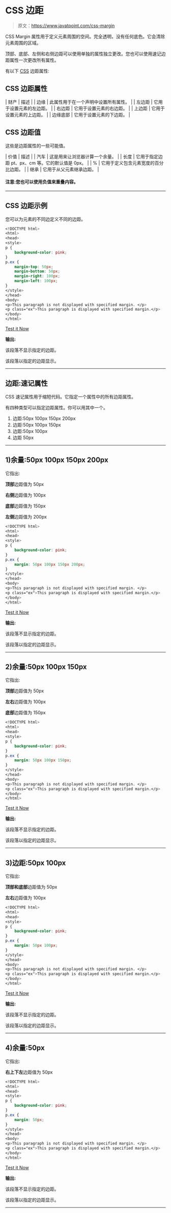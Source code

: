 # CSS 边距

> 原文：<https://www.javatpoint.com/css-margin>

CSS Margin 属性用于定义元素周围的空间。完全透明，没有任何底色。它会清除元素周围的区域。

顶部、底部、左侧和右侧边距可以使用单独的属性独立更改。您也可以使用速记边距属性一次更改所有属性。

有以下 [CSS](https://www.javatpoint.com/css-tutorial) 边距属性:

## CSS 边距属性

| 财产 | 描述 |
| 边缘 | 此属性用于在一个声明中设置所有属性。 |
| 左边距 | 它用于设置元素的左边距。 |
| 右边距 | 它用于设置元素的右边距。 |
| 上边距 | 它用于设置元素的上边距。 |
| 边缘底部 | 它用于设置元素的下边距。 |

## CSS 边距值

这些是边距属性的一些可能值。

| 价值 | 描述 |
| 汽车 | 这是用来让浏览器计算一个余量。 |
| 长度 | 它用于指定边距 pt、px、cm 等。它的默认值是 0px。 |
| % | 它用于定义包含元素宽度的百分比边距。 |
| 继承 | 它用于从父元素继承边距。 |

#### 注意:您也可以使用负值来重叠内容。

* * *

## CSS 边距示例

您可以为元素的不同边定义不同的边距。

```css
<!DOCTYPE html>
<html>
<head>
<style>
p {
    background-color: pink;
}
p.ex {
    margin-top: 50px;
    margin-bottom: 50px;
    margin-right: 100px;
    margin-left: 100px;
}
</style>
</head>
<body>
<p>This paragraph is not displayed with specified margin. </p>
<p class="ex">This paragraph is displayed with specified margin.</p>
</body>
</html>

```

[Test it Now](https://www.javatpoint.com/oprweb/test.jsp?filename=cssmargin1)

**输出:**

该段落不显示指定的边距。

该段落以指定的边距显示。

* * *

## 边距:速记属性

CSS 速记属性用于缩短代码。它指定一个属性中的所有边距属性。

有四种类型可以指定边距属性。你可以用其中一个。

1.  边距:50px 100px 150px 200px
2.  边距:50px 100px 150px
3.  边距:50px 100px
4.  边距 50px

* * *

## 1)余量:50px 100px 150px 200px

它指出:

**顶部**边距值为 50px

**右侧**边距值为 100px

**底部**边距值为 150px

**左侧**边距值为 200px

```css
<!DOCTYPE html>
<html>
<head>
<style>
p {
    background-color: pink;
}
p.ex {
    margin: 50px 100px 150px 200px;
}
</style>
</head>
<body>
<p>This paragraph is not displayed with specified margin. </p>
<p class="ex">This paragraph is displayed with specified margin.</p>
</body>
</html> 

```

[Test it Now](https://www.javatpoint.com/oprweb/test.jsp?filename=cssmargin2)

**输出:**

该段落不显示指定的边距。

该段落以指定的边距显示。

* * *

## 2)余量:50px 100px 150px

它指出:

**顶部**边距值为 50px

**左右**边距值为 100px

**底部**边距值为 150px

```css
<!DOCTYPE html>
<html>
<head>
<style>
p {
    background-color: pink;
}
p.ex {
    margin: 50px 100px 150px;
}
</style>
</head>
<body>
<p>This paragraph is not displayed with specified margin. </p>
<p class="ex">This paragraph is displayed with specified margin.</p>
</body>
</html> 

```

[Test it Now](https://www.javatpoint.com/oprweb/test.jsp?filename=cssmargin3)

**输出:**

该段落不显示指定的边距。

该段落以指定的边距显示。

* * *

## 3)边距:50px 100px

它指出:

**顶部和底部**边距值为 50px

**左右**边距值为 100px

```css
<!DOCTYPE html>
<html>
<head>
<style>
p {
    background-color: pink;
}
p.ex {
    margin: 50px 100px;
}
</style>
</head>
<body>
<p>This paragraph is not displayed with specified margin. </p>
<p class="ex">This paragraph is displayed with specified margin.</p>
</body>
</html> 

```

[Test it Now](https://www.javatpoint.com/oprweb/test.jsp?filename=cssmargin4)

**输出:**

该段落不显示指定的边距。

该段落以指定的边距显示。

* * *

## 4)余量:50px

它指出:

**右上下左**边距值为 50px

```css
<!DOCTYPE html>
<html>
<head>
<style>
p {
    background-color: pink;
}
p.ex {
    margin: 50px;
}
</style>
</head>
<body>
<p>This paragraph is not displayed with specified margin. </p>
<p class="ex">This paragraph is displayed with specified margin.</p>
</body>
</html> 

```

[Test it Now](https://www.javatpoint.com/oprweb/test.jsp?filename=cssmargin5)

**输出:**

该段落不显示指定的边距。

该段落以指定的边距显示。

* * *